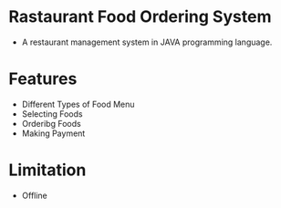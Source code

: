 # Rastaurant Food Ordering System
- A restaurant management system in JAVA programming language.

# Features
- Different Types of Food Menu
- Selecting Foods
- Orderibg Foods
- Making Payment

# Limitation
- Offline

